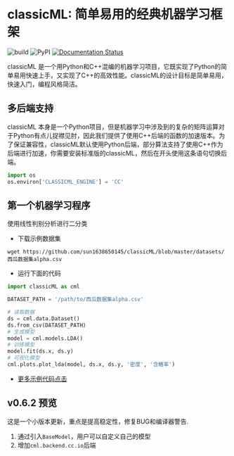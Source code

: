# classicML: 简单易用的经典机器学习框架

![build](https://github.com/sun1638650145/classicML/workflows/build/badge.svg) ![PyPI](https://github.com/sun1638650145/classicML/workflows/PyPI/badge.svg) [![Documentation Status](https://readthedocs.org/projects/classicml/badge/?version=latest)](https://classicml.readthedocs.io/zh_CN/latest/?badge=latest)

classicML 是一个用Python和C++混编的机器学习项目，它既实现了Python的简单易用快速上手，又实现了C++的高效性能。classicML的设计目标是简单易用，快速入门，编程风格简洁。

## 多后端支持

classicML 本身是一个Python项目，但是机器学习中涉及到的复杂的矩阵运算对于Python有点儿捉襟见肘，因此我们提供了使用C++后端的函数的加速版本。为了保证兼容性，classicML默认使用Python后端，部分算法支持了使用C++作为后端进行加速，你需要安装标准版的classicML，然后在开头使用这条语句切换后端。

```python
import os
os.environ['CLASSICML_ENGINE'] = 'CC'
```

## 第一个机器学习程序

使用线性判别分析进行二分类

* 下载示例数据集

```shell
wget https://github.com/sun1638650145/classicML/blob/master/datasets/西瓜数据集alpha.csv
```

* 运行下面的代码

```python
import classicML as cml

DATASET_PATH = '/path/to/西瓜数据集alpha.csv'

# 读取数据
ds = cml.data.Dataset()
ds.from_csv(DATASET_PATH)
# 生成模型
model = cml.models.LDA()
# 训练模型
model.fit(ds.x, ds.y)
# 可视化模型
cml.plots.plot_lda(model, ds.x, ds.y, '密度', '含糖率')
```

* [更多示例代码点击](https://github.com/sun1638650145/classicML/tree/master/examples)

## v0.6.2 预览

这是一个小版本更新，重点是提高稳定性，修复BUG和编译器警告.

1. 通过引入`BaseModel`，用户可以自定义自己的模型
2. 增加`cml.backend.cc.io`后端
